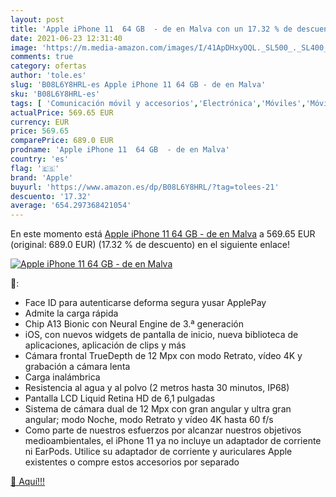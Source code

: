 ```yaml
---
layout: post
title: 'Apple iPhone 11  64 GB  - de en Malva con un 17.32 % de descuento'
date: 2021-06-23 12:31:40
image: 'https://m.media-amazon.com/images/I/41ApDHxyOQL._SL500_._SL400_.jpg'
comments: true
category: ofertas
author: 'tole.es'
slug: 'B08L6Y8HRL-es Apple iPhone 11 64 GB - de en Malva'
sku: 'B08L6Y8HRL-es'
tags: [ 'Comunicación móvil y accesorios','Electrónica','Móviles','Móviles y smartphones libres','apple','iphone', ]
actualPrice: 569.65 EUR
currency: EUR
price: 569.65
comparePrice: 689.0 EUR
prodname: 'Apple iPhone 11  64 GB  - de en Malva'
country: 'es'
flag: '🇪🇸'
brand: 'Apple'
buyurl: 'https://www.amazon.es/dp/B08L6Y8HRL/?tag=tolees-21'
descuento: '17.32'
average: '654.297368421054'
---
```


En este momento está [Apple iPhone 11  64 GB  - de en Malva](https://www.amazon.es/dp/B08L6Y8HRL/?tag=tolees-21) a 569.65 EUR (original: 689.0 EUR) (17.32 %  de descuento) en el siguiente enlace!

[![Apple iPhone 11  64 GB  - de en Malva](https://m.media-amazon.com/images/I/41ApDHxyOQL._SL500_._SL400_.jpg)](https://www.amazon.es/dp/B08L6Y8HRL/?tag=tolees-21)

🔎:

- Face ID para autenticarse deforma segura yusar ApplePay
- Admite la carga rápida
- Chip A13 Bionic con Neural Engine de 3.ª generación
- iOS, con nuevos widgets de pantalla de inicio, nueva biblioteca de aplicaciones, aplicación de clips y más
- Cámara frontal TrueDepth de 12 Mpx con modo Retrato, vídeo 4K y grabación a cámara lenta
- Carga inalámbrica
- Resistencia al agua y al polvo (2 metros hasta 30 minutos, IP68)
- Pantalla LCD Liquid Retina HD de 6,1 pulgadas
- Sistema de cámara dual de 12 Mpx con gran angular y ultra gran angular; modo Noche, modo Retrato y vídeo 4K hasta 60 f/s
- Como parte de nuestros esfuerzos por alcanzar nuestros objetivos medioambientales, el iPhone 11 ya no incluye un adaptador de corriente ni EarPods. Utilice su adaptador de corriente y auriculares Apple existentes o compre estos accesorios por separado

[🛒 Aquí!!!](https://www.amazon.es/dp/B08L6Y8HRL/?tag=tolees-21)
